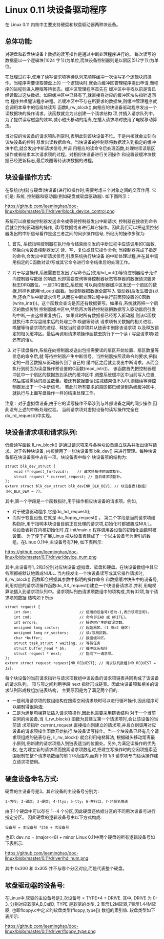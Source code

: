 Linux 0.11 块设备驱动程序
================================================================================

在 Linux 0.11 内核中主要支持硬盘和软盘驱动器两种块设备。

总体功能:
--------------------------------------------------------------------------------

对硬盘和软盘块设备上数据的读写操作是通过中断处理程序进行的。
每次读写的数据量以一个逻辑块(1024 字节)为单位,而块设备控制器则是以扇区(512字节)为单位。

在处理过程中,使用了读写请求项等待队列来顺序缓冲一次读写多个逻辑块的操作。当程序需要读取硬盘上的
一个逻辑块时,就会向缓冲区管理程序提出申请,而程序的进程则进入睡眠等待状态。缓冲区管理程序首先在
缓冲区中寻找以前是否已经读取过这块数据。如果缓冲区中已经有了,就直接将对应的缓冲区块头指针返回给
程序并唤醒该程序进程。若缓冲区中不存在所要求的数据块,则缓冲管理程序就会调用本章中的低级块读写
函数ll_rw_block(),向相应的块设备驱动程序发出一个读数据块的操作请求。该函数就会为此创建一个请求结构
项,并插入请求队列中。为了提供读写磁盘的效率,减小磁头移动的距离,在插入请求项时使用了电梯移动算法。

当对应的块设备的请求项队列空时,表明此刻该块设备不忙。于是内核就会立刻向该块设备的控制
器发出读数据命令。当块设备的控制器将数据读入到指定的缓冲块中后,就会发出中断请求信号,并调
用相应的读命令后处理函数,处理继续读扇区操作或者结束本次请求项的过程。对相应块设备进行关闭操作
和设置该缓冲块数据已经更新标志,最后唤醒等待该块数据的进程。

块设备操作方式:
--------------------------------------------------------------------------------
在系统(内核)与硬盘(块设备)进行IO操作时,需要考虑三个对象之间的交互作用.
它们是: 系统, 控制器和驱动器(例如硬盘或软盘驱动器). 如下图所示：

https://github.com/leeminghao/doc-linux/blob/master/0.11/driver/block_device_control.png

系统可以直接向控制器发送命令或等待控制器发出中断请求; 控制器在接收到命令后就会控制驱动器的操作,
读/写数据或者进行其它操作。因此我们可以把这里控制器发出的中断信号看作是这三者之间的同步操作信号,
所经历的操作步骤为:

1. 首先, 系统指明控制器在执行命令结束而引发的中断过程中应该调用的C函数,然后向块设备控制器发送
   读、写、复位或其它操作命令; 当控制器完成了指定的命令,会发出中断请求信号,引发系统执行块设备
   的中断处理过程,并在其中调用指定的C函数对读/写或其它命令进行命令结束后的处理工作。

2. 对于写盘操作,系统需要在发出了写命令后(使用hd_out())等待控制器给予允许向控制器写数据
   的响应,也即需要查询等待控制器状态寄存器的数据请求服务标志DRQ置位。一旦DRQ置位,系统就
   可以向控制器缓冲区发送一个扇区的数据,同样也使用hd_out()函数。当控制器把数据全部写入
   驱动器(后发生错误)以后,还会产生中断请求信号,从而在中断处理过程中执行前面预设置的C函数
   (write_intr())。这个函数会查询是否还有数据要写。如果有,系统就再把一个扇区的数据传到
   控制器缓冲区中,然后再次等待控制器把数据写入驱动器后引发的中断,一直这样重复执行。
   如果此时所有数据都已经写入驱动器,则该C函数就执行本次写盘结束后的处理工作:唤醒等待该
   请求项有关数据的相关进程、唤醒等待请求项的进程、释放当前请求项并从链表中删除该请求项
   以及释放锁定的相关缓冲区。最后再调用请求项操作函数去执行下一个读 / 写盘请求项(若还有的话)。

3. 对于读盘操作,系统在向控制器发送出包括需要读的扇区开始位置、扇区数量等信息的命令后,就
   等待控制器产生中断信号。当控制器按照读命令的要求,把指定的一扇区数据从驱动器传到了自己的
   缓冲区之后就会发出中断请求。从而会执行到前面为读盘操作预设置的C函数(read_intr())。
   该函数首先把控制器缓冲区中一个扇区的数据放到系统的缓冲区中,调整系统缓冲区中当前写入位置,
   然后递减需读的扇区数量。若还有数据要读(递减结果值不为0),则继续等待控制器发出下一个中断信号。
   若此时所有要求的扇区都已经读到系统缓冲区中,就执行与上面写盘操作一样的结束处理工作。

注意：对于虚拟盘设备,由于它的读写操作不牵涉到与外部设备之间的同步操作,因此没有上述的中断处理过程。
当前请求项对虚拟设备的读写操作完全在do_rd_request()中实现。

块设备请求项和请求队列:
--------------------------------------------------------------------------------

低级读写函数 ll_rw_block() 是通过请求项来与各种块设备建立联系并发出读写请求。对于各种块设备,
内核使用了一张块设备表 blk_dev[] 来进行管理。每种块设备都在块设备表中占有一项。块设备表中每个
块设备项的结构为:
```
struct blk_dev_struct {
    void (*request_fn)(void);    // 请求项操作的函数指针。
    struct request * current_request; // 当前请求项指针。
};
extern struct blk_dev_struct blk_dev[NR_BLK_DEV]; // 块设备表(数组)(NR_BLK_DEV = 7)。
```
其中,第一个字段是一个函数指针,用于操作相应块设备的请求项。例如,
* 对于硬盘驱动程序,它是do_hd_request();
* 而对于软盘设备,它就是 do_floppy_request() 。
第二个字段是当前请求项结构指针,用于指明本块设备目前正在处理的请求项,初始化时都被置成NULL。
块设备表将在内核初始化时,在 init/main.c 程序调用各设备的初始化函数时被设置。
为了便于扩展,Linus 把块设备表建成了一个以主设备号为索引的数组。在Linux 0.11中,主设备号有7种,
如下表所示:

https://github.com/leeminghao/doc-linux/blob/master/0.11/driver/device_num.png

其中,主设备号1, 2和3分别对应块设备:虚拟盘、软盘和硬盘。在块设备数组中其它各项都被默认地置成NULL.
当内核发出一个块设备读写或其它操作请求时, ll_rw_block() 函数即会根据其参数中指明的操作命令
和数据缓冲块头中的设备号,利用对应的请求项操作函数do_XX_request()建立一个块设备请求项,并利
用电梯算法插入到请求项队列中。请求项队列由请求项数组中的项构成,共有32项,每个请求项的数据
结构如下所示:
```
struct request {
    int dev;                      // 使用的设备号(若为-1,表示该项空闲)。
    int cmd;                      // 命令(READ 或 WRITE)。
    int errors;                   // 操作时产生的错误次数。
    unsigned long sector;         // 起始扇区。(1 块=2 扇区)
    unsigned long nr_sectors;     // 读/写扇区数。
    char *buffer;                 // 数据缓冲区。
    struct task_struct * waiting; // 等待任务
    struct buffer_head * bh;      // 缓冲区头指针
    struct request * next;        // 指向下一请求项。
};
extern struct request request[NR_REQUEST]; // 请求队列数组(NR_REQUEST = 32)。
```
每个块设备的当前请求指针与请求项数组中该设备的请求项链表共同构成了该设备的请求队列。
项与项之间利用字段 next 指针形成链表。因此块设备项和相关的请求队列形成数组加链表结构，
主要原因是为了满足两个目的:
* 一是利用请求项的数组结构在搜索空闲请求块时可以进行循环操作,因此程序可以编制得很简洁;
* 二是为满足电梯算法插入请求项操作,因此也需要采用链表结构
对于一个当前空闲的块设备,当 ll_rw_block() 函数为其建立第一个请求项时,会让该设备的当前请
求项指针 current_request 直接指向刚建立的请求项,并且立刻调用对应设备的请求项操作函数开始执行
块设备读写操作。当一个块设备已经有几个请求项组成的链表存在, ll_rw_block() 就会利用电梯算法,
根据磁头移动距离最小原则,把新建的请求项插入到链表适当的位置处。另外,为满足读操作的优先权,
在为建立新的请求项而搜索请求项数组时,把建立写操作时的空闲项搜索范围限制在整个请求项数组的前
2/3范围内,而剩下的 1/3 请求项专门给读操作建立请求项使用。

硬盘设备命名方式:
--------------------------------------------------------------------------------

硬盘的主设备号是3。其它设备的主设备号分别为:
```
1-内存; 2-磁盘; 3-硬盘; 4-ttyx; 5-tty; 6-并行口, 7-非命名管道
```
由于1个硬盘中可以存在 1--4 个分区,因此硬盘还依据分区的不同用次设备号进行指定分区。
因此硬盘的逻辑设备号由以下方式构成:
```
设备号 = 主设备号 *256 + 次设备号
```
也即: dev_no = (major<<8) + minor
Linux 0.11中两个硬盘的所有逻辑设备号如下表所示:

https://github.com/leeminghao/doc-linux/blob/master/0.11/driver/hd_num.png

其中 0x300 和 0x305 并不与哪个分区对应,而是代表整个硬盘。

软盘驱动器的设备号:
--------------------------------------------------------------------------------

在Linux中,软驱的主设备号是2,次设备号 = TYPE*4 + DRIVE.
其中, DRIVE 为 0-3, 分别对应软驱A,B,C或D;
TYPE 是软驱的类型, 2 表示1.2M软驱,7表示1.44M软驱, 也即floppy.c中定义的软盘类型(floppy_type[])
数组的索引值.
软盘类型如下表所示:

https://github.com/leeminghao/doc-linux/blob/master/0.11/driver/floppy_type.png